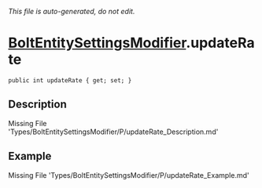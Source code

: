*This file is auto-generated, do not edit.*

# [BoltEntitySettingsModifier](Types/BoltEntitySettingsModifier.md).updateRate
`public int updateRate { get; set; }`
## Description
Missing File 'Types/BoltEntitySettingsModifier/P/updateRate_Description.md'
## Example
Missing File 'Types/BoltEntitySettingsModifier/P/updateRate_Example.md'
